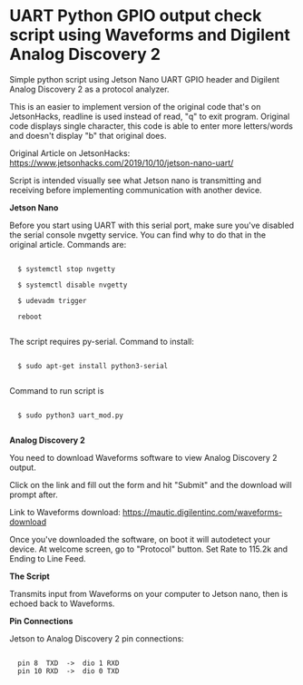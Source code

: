 
# UART Python GPIO output check script using Waveforms and Digilent Analog Discovery 2

Simple python script using Jetson Nano UART GPIO header and Digilent Analog Discovery 2 as a protocol analyzer. 

This is an easier to implement version of the original code that's on JetsonHacks, readline is used instead of read, "q" to exit program. Original code displays single character, this code is able to enter more letters/words and doesn't display "b" that original does.

Original Article on JetsonHacks: https://www.jetsonhacks.com/2019/10/10/jetson-nano-uart/

Script is intended visually see what Jetson nano is transmitting and receiving before implementing communication with another device.

**Jetson Nano**


Before you start using UART with this serial port, make sure you've disabled the serial console nvgetty service. You can find why to do that in the original article. Commands are:
```

  $ systemctl stop nvgetty
  
  $ systemctl disable nvgetty
  
  $ udevadm trigger
  
  reboot
  
```
The script requires py-serial. Command to install:
```

  $ sudo apt-get install python3-serial
  
```
Command to run script is
```

  $ sudo python3 uart_mod.py
  
```
**Analog Discovery 2**


You need to download Waveforms software to view Analog Discovery 2 output.

Click on the link and fill out the form and hit "Submit" and the download will prompt after.

Link to Waveforms download: https://mautic.digilentinc.com/waveforms-download 

Once you've downloaded the software, on boot it will autodetect your device. At welcome screen, go to "Protocol" button. Set Rate to 115.2k and Ending to Line Feed.
  
**The Script**


Transmits input from Waveforms on your computer to Jetson nano, then is echoed back to Waveforms. 

**Pin Connections**


Jetson to Analog Discovery 2 pin connections:

```

  pin 8  TXD  ->  dio 1 RXD     
  pin 10 RXD  ->  dio 0 TXD
  
```



